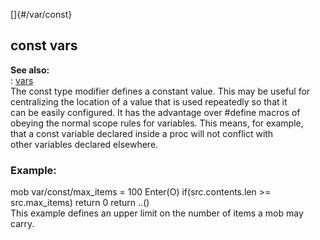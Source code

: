 []{#/var/const}    
## const vars    
**See also:**    
:   [vars](/ref/var)    
The const type modifier defines a constant value. This may be useful for    
centralizing the location of a value that is used repeatedly so that it    
can be easily configured. It has the advantage over #define macros of    
obeying the normal scope rules for variables. This means, for example,    
that a const variable declared inside a proc will not conflict with    
other variables declared elsewhere.    
### Example:    
mob var/const/max_items = 100 Enter(O) if(src.contents.len \>=    
src.max_items) return 0 return ..()    
This example defines an upper limit on the number of items a mob may    
carry.  